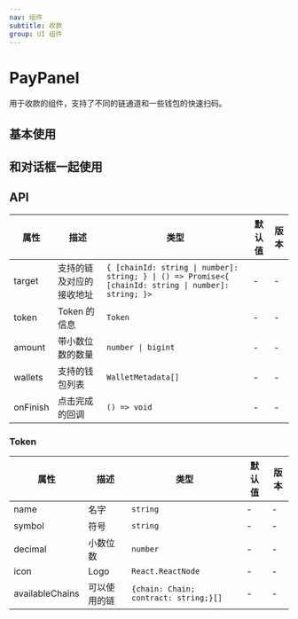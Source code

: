 ```yaml
---
nav: 组件
subtitle: 收款
group: UI 组件
---
```


# PayPanel

用于收款的组件，支持了不同的链通道和一些钱包的快速扫码。

## 基本使用

<code src="./demos/basic.tsx"></code>

## 和对话框一起使用

<code src="./demos/modal.tsx"></code>

## API

| 属性 | 描述 | 类型 | 默认值 | 版本 |
| --- | --- | --- | --- | --- |
| target | 支持的链及对应的接收地址 | `{ [chainId: string \| number]: string; } \| () => Promise<{ [chainId: string \| number]: string; }>` | - | - |
| token | Token 的信息 | `Token` | - | - |
| amount | 带小数位数的数量 | `number \| bigint` | - | - |
| wallets | 支持的钱包列表 | `WalletMetadata[]` | - | - |
| onFinish | 点击完成的回调 | `() => void` | - | - |

### Token

| 属性            | 描述         | 类型                                  | 默认值 | 版本 |
| --------------- | ------------ | ------------------------------------- | ------ | ---- |
| name            | 名字         | `string`                              | -      | -    |
| symbol          | 符号         | `string`                              | -      | -    |
| decimal         | 小数位数     | `number`                              | -      | -    |
| icon            | Logo         | `React.ReactNode`                     | -      | -    |
| availableChains | 可以使用的链 | `{chain: Chain; contract: string;}[]` | -      | -    |
